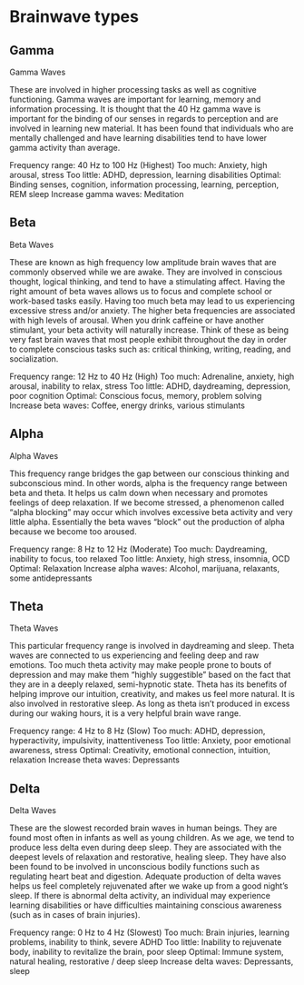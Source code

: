 # Brainwave types

## Gamma
Gamma Waves

These are involved in higher processing tasks as well as cognitive functioning. Gamma waves are important for learning, memory and information processing. It is thought that the 40 Hz gamma wave is important for the binding of our senses in regards to perception and are involved in learning new material. It has been found that individuals who are mentally challenged and have learning disabilities tend to have lower gamma activity than average.

Frequency range: 40 Hz to 100 Hz (Highest)
Too much: Anxiety, high arousal, stress
Too little: ADHD, depression, learning disabilities
Optimal: Binding senses, cognition, information processing, learning, perception, REM sleep
Increase gamma waves: Meditation

## Beta
Beta Waves

These are known as high frequency low amplitude brain waves that are commonly observed while we are awake. They are involved in conscious thought, logical thinking, and tend to have a stimulating affect. Having the right amount of beta waves allows us to focus and complete school or work-based tasks easily. Having too much beta may lead to us experiencing excessive stress and/or anxiety. The higher beta frequencies are associated with high levels of arousal. When you drink caffeine or have another stimulant, your beta activity will naturally increase. Think of these as being very fast brain waves that most people exhibit throughout the day in order to complete conscious tasks such as: critical thinking, writing, reading, and socialization.

Frequency range: 12 Hz to 40 Hz (High)
Too much: Adrenaline, anxiety, high arousal, inability to relax, stress
Too little: ADHD, daydreaming, depression, poor cognition
Optimal: Conscious focus, memory, problem solving
Increase beta waves: Coffee, energy drinks, various stimulants

## Alpha

Alpha Waves

This frequency range bridges the gap between our conscious thinking and subconscious mind. In other words, alpha is the frequency range between beta and theta. It helps us calm down when necessary and promotes feelings of deep relaxation. If we become stressed, a phenomenon called “alpha blocking” may occur which involves excessive beta activity and very little alpha. Essentially the beta waves “block” out the production of alpha because we become too aroused.

Frequency range: 8 Hz to 12 Hz (Moderate)
Too much: Daydreaming, inability to focus, too relaxed
Too little: Anxiety, high stress, insomnia, OCD
Optimal: Relaxation
Increase alpha waves: Alcohol, marijuana, relaxants, some antidepressants

## Theta 
Theta Waves

This particular frequency range is involved in daydreaming and sleep. Theta waves are connected to us experiencing and feeling deep and raw emotions. Too much theta activity may make people prone to bouts of depression and may make them “highly suggestible” based on the fact that they are in a deeply relaxed, semi-hypnotic state. Theta has its benefits of helping improve our intuition, creativity, and makes us feel more natural. It is also involved in restorative sleep. As long as theta isn’t produced in excess during our waking hours, it is a very helpful brain wave range.

Frequency range: 4 Hz to 8 Hz (Slow)
Too much: ADHD, depression, hyperactivity, impulsivity, inattentiveness
Too little: Anxiety, poor emotional awareness, stress
Optimal: Creativity, emotional connection, intuition, relaxation
Increase theta waves: Depressants

## Delta
Delta Waves

These are the slowest recorded brain waves in human beings. They are found most often in infants as well as young children. As we age, we tend to produce less delta even during deep sleep. They are associated with the deepest levels of relaxation and restorative, healing sleep. They have also been found to be involved in unconscious bodily functions such as regulating heart beat and digestion. Adequate production of delta waves helps us feel completely rejuvenated after we wake up from a good night’s sleep. If there is abnormal delta activity, an individual may experience learning disabilities or have difficulties maintaining conscious awareness (such as in cases of brain injuries).

Frequency range: 0 Hz to 4 Hz (Slowest)
Too much: Brain injuries, learning problems, inability to think, severe ADHD
Too little: Inability to rejuvenate body, inability to revitalize the brain, poor sleep
Optimal: Immune system, natural healing, restorative / deep sleep
Increase delta waves: Depressants, sleep
